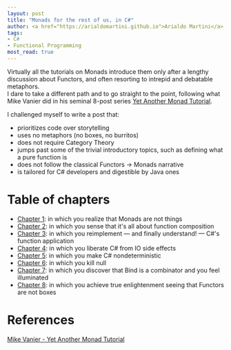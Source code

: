 ```yaml
---
layout: post
title: "Monads for the rest of us, in C#"
author: <a href="https://arialdomartini.github.io">Arialdo Martini</a>
tags:
- C#
- Functional Programming
most_read: true
---
```

Virtually all the tutorials on Monads introduce them only after a lengthy discussion about Functors, and often resorting to intrepid and debatable metaphors.  
I dare to take a different path and to go straight to the point, following what Mike Vanier did in his seminal 8-post series [Yet Another Monad Tutorial][yet-another-tutorial].

I challenged myself to write a post that:

- prioritizes code over storytelling
- uses no metaphors (no boxes, no burritos)
- does not require Category Theory
- jumps past some of the trivial introductory topics, such as defining what a pure function is
- does not follow the classical Functors -> Monads narrative
- is tailored for C# developers and digestible by Java ones
<!--more-->
# Table of chapters

* [Chapter 1](monads-for-the-rest-of-us-1): in which you realize that Monads are not things
* [Chapter 2](monads-for-the-rest-of-us-2): in which you sense that it's all about function composition
* [Chapter 3](monads-for-the-rest-of-us-3): in which you reimplement &mdash; and finally understand! &mdash; C#'s function application
* [Chapter 4](monads-for-the-rest-of-us-4): in which you liberate C# from IO side effects
* [Chapter 5](monads-for-the-rest-of-us-5): in which you make C# nondeterministic
* [Chapter 6](monads-for-the-rest-of-us-6): in which you kill null
* [Chapter 7](monads-for-the-rest-of-us-7): in which you discover that Bind is a combinator and you feel illuminated
* [Chapter 8](monads-for-the-rest-of-us-8): in which you achieve true enlightenment seeing that Functors are not boxes

# References

[Mike Vanier - Yet Another Monad Tutorial][yet-another-tutorial]

[yet-another-tutorial]: https://mvanier.livejournal.com/3917.html
